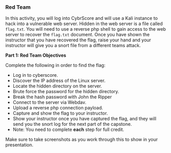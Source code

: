 ### Red Team 


In this activity, you will log into CybrScore and will use a Kali instance to hack into a vulnerable web server. Hidden in the web server is a file called `flag.txt`. You will need to use a reverse php shell to gain access to the web server to recover the `flag.txt` document. Once you have shown the instructor that you have recovered the flag, raise your hand and your instructor will give you a snort file from a different teams attack. 


**Part 1: Red Team Objectives**

Complete the following in order to find the flag:
- Log in to cyberscore. 
- Discover the IP address of the Linux server.
- Locate the hidden directory on the server.
- Brute force the password for the hidden directory.
- Break the hash password with John the Ripper
- Connect to the server via Webdav.
- Upload a reverse php connection payload.
- Capture and show the flag to your instructor.
- Show your instructor once you have captured the flag, and they will send you the snort log for the next part of the capstone. 
- Note: You need to complete **each** step for full credit. 


Make sure to take screenshots as you work through this to show in your presentation. 
